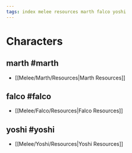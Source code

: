 ```yaml
---
tags: index melee resources marth falco yoshi
---
```


# Characters
## marth #marth
- [[Melee/Marth/Resources|Marth Resources]]
## falco #falco
- [[Melee/Falco/Resources|Falco Resources]]

## yoshi #yoshi 
- [[Melee/Yoshi/Resources|Yoshi Resources]]
